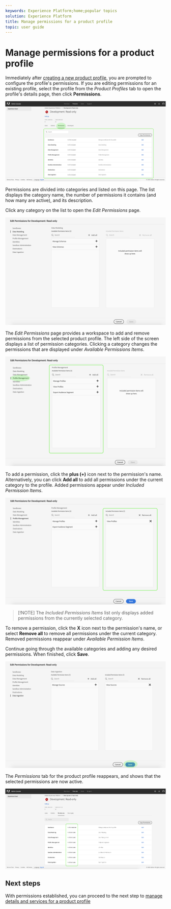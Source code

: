 ```yaml
---
keywords: Experience Platform;home;popular topics
solution: Experience Platform
title: Manage permissions for a product profile
topic: user guide
---
```


# Manage permissions for a product profile

Immediately after [creating a new product profile](#create-a-new-product-profile), you are prompted to configure the profile's permissions. If you are editing permissions for an existing profile, select the profile from the *Product Profiles* tab to open the profile's details page, then click **Permissions**.

![profile-permissions](../images/profile-permissions.png)

Permissions are divided into categories and listed on this page. The list displays the category name, the number of permissions it contains (and how many are active), and its description.

Click any category on the list to open the *Edit Permissions* page.

![edit-permissions](../images/edit-permissions.png)

The *Edit Permissions* page provides a workspace to add and remove permissions from the selected product profile. The left side of the screen displays a list of permission categories. Clicking a category changes the permissions that are displayed under *Available Permissions Items*.

![change-permissions-category](../images/change-permissions-category.png)

To add a permission, click the **plus (+)** icon next to the permission's name. Alternatively, you can click **Add all** to add all permissions under the current category to the profile. Added permissions appear under *Included Permission Items*.

![add-permissions](../images/add-permissions.png)

>[!NOTE] The *Included Permissions Items* list only displays added permissions from the currently selected category.

To remove a permission, click the **X** icon next to the permission's name, or select **Remove all** to remove all permissions under the current category. Removed permissions reappear under *Available Permission Items*.

Continue going through the available categories and adding any desired permissions. When finished, click **Save**.

![permissions-finish](../images/permissions-finish.png)

The *Permissions* tab for the product profile reappears, and shows that the selected permissions are now active.

![added-permissions](../images/added-permissions.png)

## Next steps

With permissions established, you can proceed to the next step to [manage details and services for a product profile](details-and-services.md)